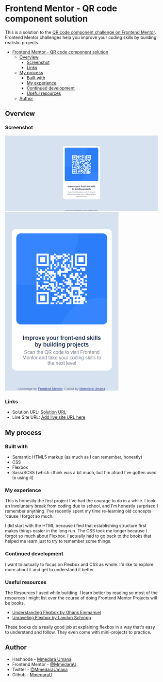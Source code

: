# Frontend Mentor - QR code component solution

This is a solution to the [QR code component challenge on Frontend Mentor](https://www.frontendmentor.io/challenges/qr-code-component-iux_sIO_H). Frontend Mentor challenges help you improve your coding skills by building realistic projects. 

- [Frontend Mentor - QR code component solution](#frontend-mentor---qr-code-component-solution)
  - [Overview](#overview)
    - [Screenshot](#screenshot)
    - [Links](#links)
  - [My process](#my-process)
    - [Built with](#built-with)
    - [My experience](#my-experience)
    - [Continued development](#continued-development)
    - [Useful resources](#useful-resources)
  - [Author](#author)


## Overview

### Screenshot

![Desktop View](images/qr-component-desktop.png)
![Mobile View](images/qr-component-mobile.png)


### Links

- Solution URL: [Solution URL](https://www.frontendmentor.io/solutions/qr-component-built-using-flexbox-lJSUUu7VQa)
- Live Site URL: [Add live site URL here](https://mmedarau.github.io/qr-component/)

## My process

### Built with

- Semantic HTML5 markup (as much as I can remember, honestly)
- CSS
- Flexbox
- Sass/SCSS (which i think was a bit much, but I'm afraid I've gotten used to using it)

### My experience
This is honestly the first project I've had the courage to do in a while. I took an involuntary break from coding due to school, and I'm honestly surprised I remember anything. I've recently spent my time re-learning old concepts 'cause I forgot so much. 

I did start with the HTML because i find that establishing structure first makes things easier in the long run. The CSS took me longer because I forgot so much about Flexbox. I actually had to go back to the books that helped me learn just to try to remember some things.

### Continued development

I want to actually to focus on Flexbox and CSS as whole. I'd like to explore more about it and get to understand it better.

### Useful resources
The Resources I used while building. I learn better by reading so most of the resources I might list over the course of doing Frontend Mentor Projects will be books.

- [Understanding Flexbox by Ohans Emmanuel](https://ohansemmanuel.github.io/uf_download.html)
- [Unraveling Flexbox by Landon Schropp](https://unravelingflexbox.com/)

These books do a really good job at explaining flexbox in a way that's easy to understand and follow. They even come with mini-projects to practice.


## Author

- Hashnode - [Mmedara Umana](https://mmedaraumana.hashnode.dev/)
- Frontend Mentor - [@MmedaraU](https://www.frontendmentor.io/profile/MmedaraU)
- Twitter - [@MmedaraUmana](https://twitter.com/MmedaraUmana)
- Github - [MmedaraU](https://github.com/MmedaraU)

